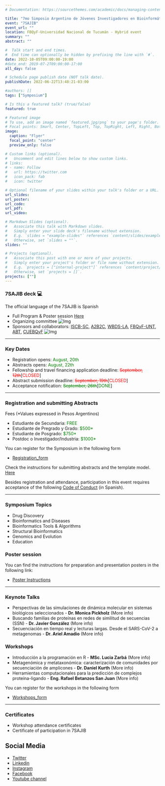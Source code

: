 ```yaml
---
# Documentation: https://sourcethemes.com/academic/docs/managing-content/

title: "7mo Simposio Argentino de Jóvenes Investigadores en Bioinformática"
event: "7SAJIB"
event_url: ""
location: FBQyF-Universidad Nacional de Tucumán - Hybrid event
summary: ""
abstract: ""

#  Talk start and end times.
#  End time can optionally be hidden by prefixing the line with `#`.
date: 2022-10-05T09:00:00-19:00
#date_end: 2019-07-2T09:00:00-17:00
all_day: false

# Schedule page publish date (NOT talk date).
publishDate: 2022-06-22T13:48:21-03:00

#authors: []
tags: ["Symposium"]

# Is this a featured talk? (true/false)
featured: true

# Featured image
# To use, add an image named `featured.jpg/png` to your page's folder. 
# Focal points: Smart, Center, TopLeft, Top, TopRight, Left, Right, BottomLeft, Bottom, BottomRight.
image:
  caption: "Flyer"
  focal_point: "center"
  preview_only: false

# Custom links (optional).
#   Uncomment and edit lines below to show custom links.
# links:
# - name: Follow
#   url: https://twitter.com
#   icon_pack: fab
#   icon: twitter

# Optional filename of your slides within your talk's folder or a URL.
url_slides: 
url_poster: 
url_code:
url_pdf:
url_video:

# Markdown Slides (optional).
#   Associate this talk with Markdown slides.
#   Simply enter your slide deck's filename without extension.
#   E.g. `slides = "example-slides"` references `content/slides/example-slides.md`.
#   Otherwise, set `slides = ""`.
slides: ""

# Projects (optional).
#   Associate this post with one or more of your projects.
#   Simply enter your project's folder or file name without extension.
#   E.g. `projects = ["internal-project"]` references `content/project/deep-learning/index.md`.
#   Otherwise, set `projects = []`.
projects: [""]
---
```


### 7SAJIB deck :computer:
The official language of the 7SAJIB is Spanish
- Full Program & Poster session [Here](https://rsg-argentina.netlify.app/conferences/sajib2022/#)
- Organizing committee
![Img](/img/organizadores.jpg)
- Sponsors and collaborators: [ISCB-SC](https://iscbsc.org/), [A2B2C](https://twitter.com/a2b2c), [WBDS-LA](https://wbds.la/), [FBQyF-UNT](https://www.fbqf.unt.edu.ar/), [ABT](http://www.asobioltuc.com/), [CUEBQyF](https://www.instagram.com/frenteestudiantilfbqf/)
![Img](/img/sponsors.jpg)
---
### Key Dates
- Registration opens: <span style="color:green"> August, 20th</span>  
- Abstracts opens:<span style="color:green"> August, 22th</span>  
- Fellowship and travel financing application deadline:<span style="color:red"> ~~September, 12th~~</span>[<span style="color:red">CLOSED</span>]
- Abstract submission deadline:<span style="color:red"> ~~September, 19th~~</span>[<span style="color:red">CLOSED</span>]  
- Acceptance notification: <span style="color:green">~~September, 26th~~</span>[<span style="color:green">DONE</span>]   

---
### Registration and submitting Abstracts
Fees (*Values expressed in Pesos Argentinos)
- Estudiante de Secundaria: <span style="color:green"> FREE</span>
- Estudiante de Pregrado y Grado: <span style="color:green"> $500*</span>
- Estudiante de Posgrado: <span style="color:green"> $750*</span>
- Postdoc o Investigador/Industria: <span style="color:green"> $1000*</span>


You can register for the Symposium in the following form
- [Registration_form](https://forms.gle/ArJ7yPixooHecd3m9)

Check the instructions for submitting abstracts and the template model. [Here](https://docs.google.com/document/d/1-jM1ru1KkI2zQBQusVP1xCHmSFyVOYd9DGPc_uD3l1c/edit?usp=sharing)

Besides registration and attendance, participation in this event requires acceptance of the following [Code of Conduct](https://docs.google.com/document/d/1gmpcx05KAHsSO6MHd4ettlGT5cy7b9Yp4D55CZoN9RA/edit?usp=sharing) (in Spanish).

---
### Symposium Topics
- Drug Discovery
- Bioinformatics and Diseases
- Bioinformatics Tools & Algorithms
- Structural Bioinformatics
- Genomics and Evolution
- Education

### Poster session 
You can find the instructions for preparation and presentation posters in the following link:
- [Poster Instructions](https://docs.google.com/document/d/1nCv6ovbNbLv0QvfLYC6GMVsfH9LgaJOYKU-I1ILPPys/edit?usp=sharing) 

---
### Keynote Talks 
- Perspectivas de las simulaciones de dinámica molecular en sistemas biológicos seleccionados - **Dr. Monica Pickholz** (More info) 
- Buscando familias de proteínas en redes de similitud de secuencias (SSN) - **Dr. Javier González** (More info)
- Secuenciación en tiempo real y lecturas largas. Desde el SARS-CoV-2 a metagenomas - **Dr. Ariel Amadio** (More info)

### Workshops
- Introducción a la programación en R - **MSc. Lucia Zarbá** (More info)
- Metagenómica y metataxonómica: caracterización de comunidades por secuenciación de amplicones - **Dr. Daniel Kurth** (More info)
- Herramientas computacionales para la predicción de complejos proteína-ligando  - **Eng. Rafael Betanzos San Juan** (More info)

You can register for the workshops in the following form
- [Workshops_form](https://forms.gle/aDQthXvGxiaFT8FB6)

---
### Certificates
- Workshop attendance certificates
- Certificate of participation in 7SAJIB

## Social Media
- [Twitter](https://twitter.com/rsgargentina)
- [Linkedin](https://www.linkedin.com/in/iscb-sc-rsg-argentina-053599214/)
- [Instagram](https://www.instagram.com/rsg_arg/)
- [Facebook](https://www.facebook.com/RSGArgentina/)
- [Youtube channel](https://www.youtube.com/channel/UCVQA_t8dR5xownEu5NI9S0w/featured)
